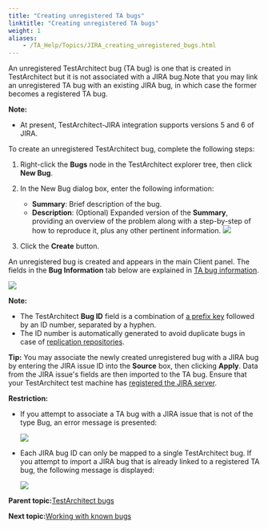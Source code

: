 ```yaml
--- 
title: "Creating unregistered TA bugs"
linktitle: "Creating unregistered TA bugs"
weight: 1
aliases: 
    - /TA_Help/Topics/JIRA_creating_unregistered_bugs.html
---
```


An unregistered TestArchitect bug \(TA bug\) is one that is created in TestArchitect but it is not associated with a JIRA bug.Note that you may link an unregistered TA bug with an existing JIRA bug, in which case the former becomes a registered TA bug.

**Note:**

-   At present, TestArchitect-JIRA integration supports versions 5 and 6 of JIRA.

To create an unregistered TestArchitect bug, complete the following steps:

1.  Right-click the **Bugs** node in the TestArchitect explorer tree, then click **New Bug**.

2.  In the New Bug dialog box, enter the following information:

    -   **Summary**: Brief description of the bug.
    -   **Description**: \(Optional\) Expanded version of the **Summary**, providing an overview of the problem along with a step-by-step of how to reproduce it, plus any other pertinent information.
    ![](/images//Images/New_bug_dlg_unlinked_bug.png)

3.  Click the **Create** button.


An unregistered bug is created and appears in the main Client panel. The fields in the **Bug Information** tab below are explained in [TA bug information](Bugs.html#sectiondiv_cln_skj_44).

![](/images//Images/Unlinked_bug_information.png)

**Note:**

-   The TestArchitect **Bug ID** field is a combination of [a prefix key](Projects_and_project_items_create_project.html) followed by an ID number, separated by a hyphen.
-   The ID number is automatically generated to avoid duplicate bugs in case of [replication repositories](/TA_Administration/Topics/Repo_server_management_replication_repo_intro.html).

**Tip:** You may associate the newly created unregistered bug with a JIRA bug by entering the JIRA issue ID into the **Source** box, then clicking **Apply**. Data from the JIRA issue's fields are then imported to the TA bug. Ensure that your TestArchitect test machine has [registered the JIRA server](JIRA_registering.html).

**Restriction:**

-   If you attempt to associate a TA bug with a JIRA issue that is not of the type Bug, an error message is presented:

    ![](/images//Images/Import_bug_other_type.png)

-   Each JIRA bug ID can only be mapped to a single TestArchitect bug. If you attempt to import a JIRA bug that is already linked to a registered TA bug, the following message is displayed:

    ![](/images//Images/Associated_bug_error_message.png)


**Parent topic:**[TestArchitect bugs](/TA_Help/Topics/Bugs.html)

**Next topic:**[Working with known bugs](/TA_Help/Topics/Bugs_working_known_bug.html)

